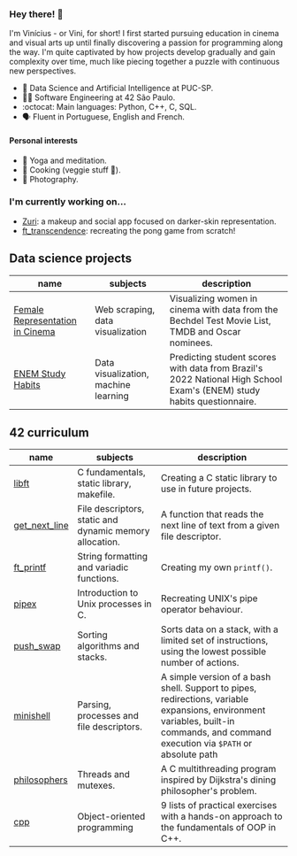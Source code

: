 ### Hey there! 👋

I'm Vinícius - or Vini, for short! I first started pursuing education in cinema and visual arts up until finally discovering a passion for programming along the way. I'm quite captivated by how projects develop gradually and gain complexity over time, much like piecing together a puzzle with continuous new perspectives.

- 🧠 Data Science and Artificial Intelligence at PUC-SP.
- 👨‍🚀 Software Engineering at 42 São Paulo.
- :octocat: Main languages: Python, C++, C, SQL.
- 🗣 Fluent in Portuguese, English and French.

#### Personal interests
- 🧘 Yoga and meditation.
- 🍳 Cooking (veggie stuff 🌿).
- 📸 Photography.

### I'm currently working on...
- [Zuri](https://github.com/zuri-app/): a makeup and social app focused on darker-skin representation.
- [ft_transcendence](https://github.com/0xEDU/ft_transcendence): recreating the pong game from scratch!

## Data science projects
| name | subjects | description |
| --- | --- | --- |
| [Female Representation in Cinema](https://github.com/vinifm/puc_bechdel) | Web scraping, data visualization | Visualizing women in cinema with data from the Bechdel Test Movie List, TMDB and Oscar nominees. |
| [ENEM Study Habits](https://github.com/vinifm/enem-habitos-estudos) | Data visualization, machine learning | Predicting student scores with data from Brazil's 2022 National High School Exam's (ENEM) study habits questionnaire. |

## 42 curriculum
| name | subjects | description |
| ---	| ---	| ---	|
| [libft](https://github.com/vinifm/42_libft) | C fundamentals, static library, makefile. | Creating a C static library to use in future projects. |
| [get_next_line](https://github.com/vinifm/42_get_next_line) | File descriptors, static and dynamic memory allocation. | A function that reads the next line of text from a given file descriptor. |
| [ft_printf](https://github.com/vinifm/42_ft_printf/) | String formatting and variadic functions. | Creating my own `printf()`. |
| [pipex](https://github.com/vinifm/42_pipex) | Introduction to Unix processes in C. | Recreating UNIX's pipe operator behaviour. |
| [push_swap](https://github.com/vinifm/42_push_swap/) | Sorting algorithms and stacks. | Sorts data on a stack, with a limited set of instructions, using the lowest possible number of actions. |
| [minishell](https://github.com/vinifm/42_minishell) | Parsing, processes and file descriptors. | A simple version of a bash shell. Support to pipes, redirections, variable expansions, environment variables, built-in commands, and command execution via `$PATH` or absolute path |
| [philosophers](https://github.com/vinifm/42_philosophers/tree/master) | Threads and mutexes. | A C multithreading program inspired by Dijkstra's dining philosopher's problem. |
| [cpp](https://github.com/vinifm/42_cpp) | Object-oriented programming | 9 lists of practical exercises with a hands-on approach to the fundamentals of OOP in C++. |
